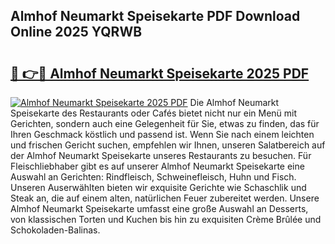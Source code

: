 ## Almhof Neumarkt Speisekarte PDF Download Online 2025 YQRWB

# <h2><a href="http://gcboyl.nevu.top/?p=Almhof+Neumarkt+Speisekarte">🔗 👉🔴 Almhof Neumarkt Speisekarte 2025 PDF</a></h2>

[![Almhof Neumarkt Speisekarte 2025 PDF](https://i.imgur.com/dBaPXMq.png)](http://gcboyl.nevu.top/?p=Almhof+Neumarkt+Speisekarte)
Die Almhof Neumarkt Speisekarte des Restaurants oder Cafés bietet nicht nur ein Menü mit Gerichten, sondern auch eine Gelegenheit für Sie, etwas zu finden, das für Ihren Geschmack köstlich und passend ist. Wenn Sie nach einem leichten und frischen Gericht suchen, empfehlen wir Ihnen, unseren Salatbereich auf der Almhof Neumarkt Speisekarte unseres Restaurants zu besuchen. Für Fleischliebhaber gibt es auf unserer Almhof Neumarkt Speisekarte eine Auswahl an Gerichten: Rindfleisch, Schweinefleisch, Huhn und Fisch. Unseren Auserwählten bieten wir exquisite Gerichte wie Schaschlik und Steak an, die auf einem alten, natürlichen Feuer zubereitet werden. Unsere Almhof Neumarkt Speisekarte umfasst eine große Auswahl an Desserts, von klassischen Torten und Kuchen bis hin zu exquisiten Crème Brûlée und Schokoladen-Balinas.

